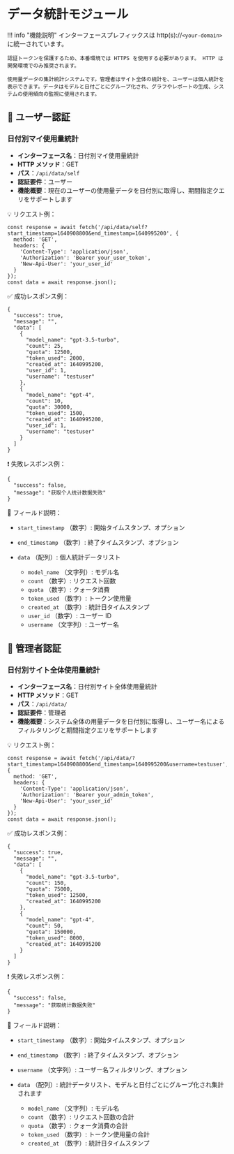 # データ統計モジュール

!!! info "機能説明"
    インターフェースプレフィックスは http(s)://`<your-domain>` に統一されています。

    認証トークンを保護するため、本番環境では HTTPS を使用する必要があります。 HTTP は開発環境でのみ推奨されます。

    使用量データの集計統計システムです。管理者はサイト全体の統計を、ユーザーは個人統計を表示できます。データはモデルと日付ごとにグループ化され、グラフやレポートの生成、システムの使用傾向の監視に使用されます。

## 🔐 ユーザー認証

### 日付別マイ使用量統計

- **インターフェース名**：日付別マイ使用量統計
- **HTTP メソッド**：GET
- **パス**：`/api/data/self`
- **認証要件**：ユーザー
- **機能概要**：現在のユーザーの使用量データを日付別に取得し、期間指定クエリをサポートします

💡 リクエスト例：

```
const response = await fetch('/api/data/self?start_timestamp=1640908800&end_timestamp=1640995200', {  
  method: 'GET',  
  headers: {  
    'Content-Type': 'application/json',  
    'Authorization': 'Bearer your_user_token',
    'New-Api-User': 'your_user_id'
  }  
});  
const data = await response.json();
```

✅ 成功レスポンス例：

```
{  
  "success": true,  
  "message": "",  
  "data": [  
    {  
      "model_name": "gpt-3.5-turbo",  
      "count": 25,  
      "quota": 12500,  
      "token_used": 2000,  
      "created_at": 1640995200,  
      "user_id": 1,  
      "username": "testuser"  
    },  
    {  
      "model_name": "gpt-4",  
      "count": 10,  
      "quota": 30000,  
      "token_used": 1500,  
      "created_at": 1640995200,  
      "user_id": 1,  
      "username": "testuser"  
    }  
  ]  
}
```

❗ 失敗レスポンス例：

```
{  
  "success": false,  
  "message": "获取个人统计数据失败"  
}
```

🧾 フィールド説明：

- `start_timestamp` （数字）: 開始タイムスタンプ、オプション
- `end_timestamp` （数字）: 終了タイムスタンプ、オプション
- `data` （配列）: 個人統計データリスト 

    - `model_name` （文字列）: モデル名
    - `count` （数字）: リクエスト回数
    - `quota` （数字）: クォータ消費
    - `token_used` （数字）: トークン使用量
    - `created_at` （数字）: 統計日タイムスタンプ
    - `user_id` （数字）: ユーザー ID
    - `username` （文字列）: ユーザー名

## 🔐 管理者認証

### 日付別サイト全体使用量統計

- **インターフェース名**：日付別サイト全体使用量統計
- **HTTP メソッド**：GET
- **パス**：`/api/data/`
- **認証要件**：管理者
- **機能概要**：システム全体の用量データを日付別に取得し、ユーザー名によるフィルタリングと期間指定クエリをサポートします

💡 リクエスト例：

```
const response = await fetch('/api/data/?start_timestamp=1640908800&end_timestamp=1640995200&username=testuser', {  
  method: 'GET',  
  headers: {  
    'Content-Type': 'application/json',  
    'Authorization': 'Bearer your_admin_token',
    'New-Api-User': 'your_user_id'
  }  
});  
const data = await response.json();
```

✅ 成功レスポンス例：

```
{  
  "success": true,  
  "message": "",  
  "data": [  
    {  
      "model_name": "gpt-3.5-turbo",  
      "count": 150,  
      "quota": 75000,  
      "token_used": 12500,  
      "created_at": 1640995200  
    },  
    {  
      "model_name": "gpt-4",  
      "count": 50,  
      "quota": 150000,  
      "token_used": 8000,  
      "created_at": 1640995200  
    }  
  ]  
}
```

❗ 失敗レスポンス例：

```
{  
  "success": false,  
  "message": "获取统计数据失败"  
}
```

🧾 フィールド説明：

- `start_timestamp` （数字）: 開始タイムスタンプ、オプション
- `end_timestamp` （数字）: 終了タイムスタンプ、オプション
- `username` （文字列）: ユーザー名フィルタリング、オプション 
- `data` （配列）: 統計データリスト、モデルと日付ごとにグループ化され集計されます 

    - `model_name` （文字列）: モデル名
    - `count` （数字）: リクエスト回数の合計
    - `quota` （数字）: クォータ消費の合計
    - `token_used` （数字）: トークン使用量の合計
    - `created_at` （数字）: 統計日タイムスタンプ